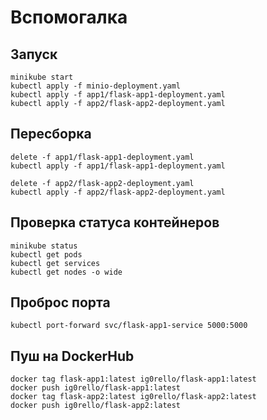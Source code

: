 # Вспомогалка

## Запуск
```
minikube start
kubectl apply -f minio-deployment.yaml
kubectl apply -f app1/flask-app1-deployment.yaml
kubectl apply -f app2/flask-app2-deployment.yaml
```

## Пересборка
```
delete -f app1/flask-app1-deployment.yaml
kubectl apply -f app1/flask-app1-deployment.yaml

delete -f app2/flask-app2-deployment.yaml
kubectl apply -f app2/flask-app2-deployment.yaml
```

## Проверка статуса контейнеров
```
minikube status
kubectl get pods
kubectl get services
kubectl get nodes -o wide 
```

## Проброс порта
```
kubectl port-forward svc/flask-app1-service 5000:5000
```

## Пуш на DockerHub
```
docker tag flask-app1:latest ig0rello/flask-app1:latest
docker push ig0rello/flask-app1:latest
docker tag flask-app2:latest ig0rello/flask-app2:latest
docker push ig0rello/flask-app2:latest
```
